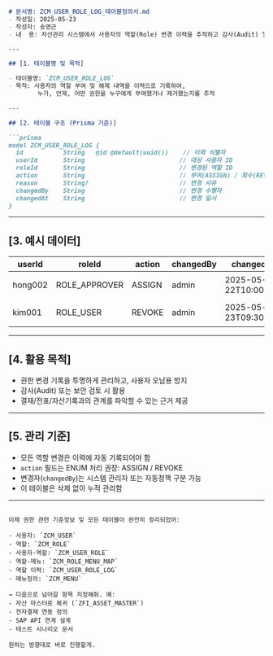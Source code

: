 ````md
# 문서명: ZCM_USER_ROLE_LOG_테이블정의서.md
- 작성일: 2025-05-23
- 작성자: 송영근
- 내  용: 자산관리 시스템에서 사용자의 역할(Role) 변경 이력을 추적하고 감사(Audit) 및 관리 이력을 확보하기 위한 사용자-역할 변경 이력 테이블 정의서

---

## [1. 테이블명 및 목적]

- 테이블명: `ZCM_USER_ROLE_LOG`
- 목적: 사용자의 역할 부여 및 해제 내역을 이력으로 기록하여,  
        누가, 언제, 어떤 권한을 누구에게 부여했거나 제거했는지를 추적

---

## [2. 테이블 구조 (Prisma 기준)]

```prisma
model ZCM_USER_ROLE_LOG {
  id           String   @id @default(uuid())    // 이력 식별자
  userId       String                          // 대상 사용자 ID
  roleId       String                          // 변경된 역할 ID
  action       String                          // 부여(ASSIGN) / 회수(REVOKE)
  reason       String?                         // 변경 사유
  changedBy    String                          // 변경 수행자
  changedAt    String                          // 변경 일시
}
````

---

## \[3. 예시 데이터]

| userId  | roleId         | action | changedBy | changedAt            | reason |
| ------- | -------------- | ------ | --------- | -------------------- | ------ |
| hong002 | ROLE\_APPROVER | ASSIGN | admin     | 2025-05-22T10:00:00Z | 결재자 지정 |
| kim001  | ROLE\_USER     | REVOKE | admin     | 2025-05-23T09:30:00Z | 인사이동   |

---

## \[4. 활용 목적]

* 권한 변경 기록을 투명하게 관리하고, 사용자 오남용 방지
* 감사(Audit) 또는 보안 검토 시 활용
* 결재/전표/자산기록과의 관계를 파악할 수 있는 근거 제공

---

## \[5. 관리 기준]

* 모든 역할 변경은 이력에 자동 기록되어야 함
* `action` 필드는 ENUM 처리 권장: ASSIGN / REVOKE
* 변경자(`changedBy`)는 시스템 관리자 또는 자동정책 구분 가능
* 이 테이블은 삭제 없이 누적 관리함

---

```

이제 권한 관련 기준정보 및 모든 테이블이 완전히 정리되었어:

- 사용자: `ZCM_USER`
- 역할: `ZCM_ROLE`
- 사용자-역할: `ZCM_USER_ROLE`
- 역할-메뉴: `ZCM_ROLE_MENU_MAP`
- 역할 이력: `ZCM_USER_ROLE_LOG`
- 메뉴정의: `ZCM_MENU`

→ 다음으로 넘어갈 항목 지정해줘. 예:  
- 자산 마스터로 복귀 (`ZFI_ASSET_MASTER`)  
- 전자결재 연동 정의  
- SAP API 연계 설계  
- 테스트 시나리오 문서

원하는 방향대로 바로 진행할게.
```
